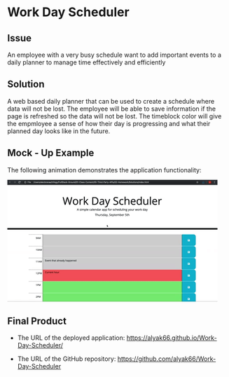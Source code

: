 # Work Day Scheduler

## Issue

An employee with a very busy schedule want to add important events to a daily planner to manage time effectively and efficiently

## Solution

A web based daily planner that can be used to create a schedule where data will not be lost. The employee will be able to save information if the page is refreshed so the data will not be lost. The timeblock color will give the empmloyee a sense of how their day is progressing and what their planned day looks like in the future. 

## Mock - Up Example

The following animation demonstrates the application functionality:

![A user clicks on slots on the color-coded calendar and edits the events.](./Assets/05-third-party-apis-homework-demo.gif)

## Final Product

* The URL of the deployed application: https://alyak66.github.io/Work-Day-Scheduler/

* The URL of the GitHub repository: https://github.com/alyak66/Work-Day-Scheduler
